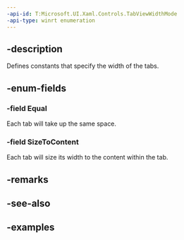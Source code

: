 ```yaml
---
-api-id: T:Microsoft.UI.Xaml.Controls.TabViewWidthMode
-api-type: winrt enumeration
---
```

## -description

Defines constants that specify the width of the tabs.

## -enum-fields

### -field Equal

Each tab will take up the same space.

### -field SizeToContent

Each tab will size its width to the content within the tab.

## -remarks

## -see-also

## -examples

